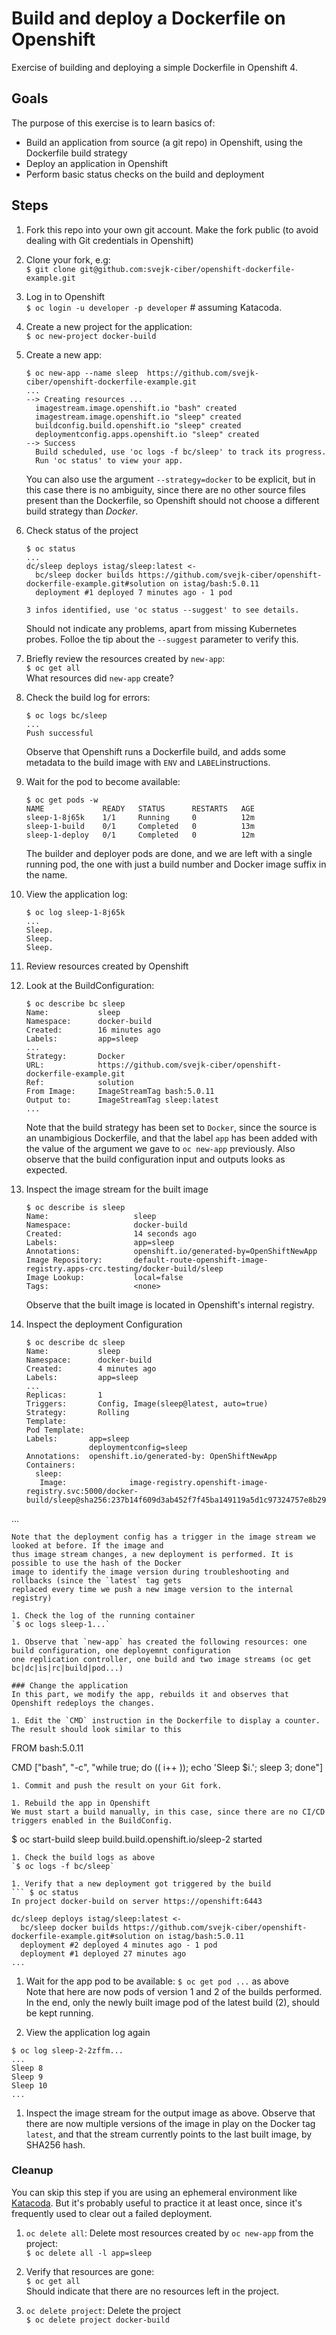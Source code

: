 # Build and deploy a Dockerfile on Openshift
Exercise of building and deploying a simple Dockerfile in Openshift 4.

## Goals
The purpose of this exercise is to learn basics of:
* Build an application from source (a git repo) in Openshift, using the Dockerfile build strategy
* Deploy an application in Openshift
* Perform basic status checks on the build and deployment

## Steps
1. Fork this repo into your own git account. Make the fork public (to avoid dealing with Git credentials in Openshift)
1. Clone your fork, e.g:   
`$ git clone git@github.com:svejk-ciber/openshift-dockerfile-example.git`
1. Log in to Openshift  
   `$ oc login -u developer -p developer` # assuming Katacoda.
1. Create a new project for the application:  
   `$ oc new-project docker-build`
1. Create a new app:

   ```
   $ oc new-app --name sleep  https://github.com/svejk-ciber/openshift-dockerfile-example.git
   ...
   --> Creating resources ...
     imagestream.image.openshift.io "bash" created
     imagestream.image.openshift.io "sleep" created
     buildconfig.build.openshift.io "sleep" created
     deploymentconfig.apps.openshift.io "sleep" created
   --> Success
     Build scheduled, use 'oc logs -f bc/sleep' to track its progress.
     Run 'oc status' to view your app.
   ```  
 
   You can also use the argument `--strategy=docker` to be explicit, but in this case there is no ambiguity, 
   since there are no other source files present than the Dockerfile, so Openshift should not choose a different build strategy than        _Docker_.

1. Check status of the project
   ```shell
   $ oc status
   ...
   dc/sleep deploys istag/sleep:latest <-
     bc/sleep docker builds https://github.com/svejk-ciber/openshift-dockerfile-example.git#solution on istag/bash:5.0.11
     deployment #1 deployed 7 minutes ago - 1 pod
   
   3 infos identified, use 'oc status --suggest' to see details.
   ```
   Should not indicate any problems, apart from missing Kubernetes probes. Folloe the tip about the `--suggest` 
   parameter to verify this.
  
1. Briefly review the resources created by `new-app`:  
   `$ oc get all`  
   What resources did `new-app` create?

1. Check the build log for errors:
   ```
   $ oc logs bc/sleep
   ...
   Push successful
   ```
   Observe that Openshift runs a Dockerfile build, and adds some metadata to the build image with
   `ENV` and `LABEL`instructions.
1. Wait for the pod to become available:
   ```
   $ oc get pods -w
   NAME             READY   STATUS      RESTARTS   AGE
   sleep-1-8j65k    1/1     Running     0          12m
   sleep-1-build    0/1     Completed   0          13m
   sleep-1-deploy   0/1     Completed   0          12m
   ```
   The builder and deployer pods are done, and we are left with a single running pod, the one with just a build number and Docker 
   image suffix in the name.
 
1. View the application log:
   ```
   $ oc log sleep-1-8j65k
   ...
   Sleep.
   Sleep.
   Sleep.
   ```

1. Review resources created by Openshift
 1. Look at the BuildConfiguration:
    ```
    $ oc describe bc sleep
    Name:           sleep
    Namespace:      docker-build
    Created:        16 minutes ago
    Labels:         app=sleep
    ...   
    Strategy:       Docker
    URL:            https://github.com/svejk-ciber/openshift-dockerfile-example.git
    Ref:            solution
    From Image:     ImageStreamTag bash:5.0.11
    Output to:      ImageStreamTag sleep:latest
    ...
    ``` 
    Note that the build strategy has been set to `Docker`, since the source is an unambigious Dockerfile,
    and that the label `app` has been added with the value of the argument we gave to `oc new-app` previously.
    Also observe that the build configuration input and outputs looks as expected.

 1. Inspect the image stream for the built image  
    ```
    $ oc describe is sleep
    Name:                   sleep
    Namespace:              docker-build
    Created:                14 seconds ago
    Labels:                 app=sleep
    Annotations:            openshift.io/generated-by=OpenShiftNewApp
    Image Repository:       default-route-openshift-image-registry.apps-crc.testing/docker-build/sleep
    Image Lookup:           local=false
    Tags:                   <none>
    ```
    Observe that the built image is located in Openshift's internal registry. 

 1. Inspect the deployment Configuration  
    ``` 
    $ oc describe dc sleep
    Name:           sleep
    Namespace:      docker-build
    Created:        4 minutes ago
    Labels:         app=sleep
    ...
    Replicas:       1
    Triggers:       Config, Image(sleep@latest, auto=true)
    Strategy:       Rolling
    Template:
    Pod Template:
    Labels:       app=sleep
                  deploymentconfig=sleep
    Annotations:  openshift.io/generated-by: OpenShiftNewApp
    Containers:
      sleep:
       Image:              image-registry.openshift-image-registry.svc:5000/docker-   build/sleep@sha256:237b14f609d3ab452f7f45ba149119a5d1c97324757e8b29a0acb55b4bc8752f
   ...
   ```
   Note that the deployment config has a trigger in the image stream we looked at before. If the image and 
   thus image stream changes, a new deployment is performed. It is possible to use the hash of the Docker 
   image to identify the image version during troubleshooting and rollbacks (since the `latest` tag gets 
   replaced every time we push a new image version to the internal registry)

1. Check the log of the running container  
 `$ oc logs sleep-1...`
 
1. Observe that `new-app` has created the following resources: one build configuration, one deployemnt configuration
one replication controller, one build and two image streams (oc get bc|dc|is|rc|build|pod...)

### Change the application
In this part, we modify the app, rebuilds it and observes that Openshift redeploys the changes.

1. Edit the `CMD` instruction in the Dockerfile to display a counter. The result should look similar to this  
   ```
   FROM bash:5.0.11
   
   CMD ["bash", "-c", "while true; do (( i++ )); echo 'Sleep $i.'; sleep 3; done"]
   ```
1. Commit and push the result on your Git fork.

1. Rebuild the app in Openshift
We must start a build manually, in this case, since there are no CI/CD triggers enabled in the BuildConfig.
```
$ oc start-build sleep
build.build.openshift.io/sleep-2 started
```
1. Check the build logs as above
`$ oc logs -f bc/sleep`

1. Verify that a new deployment got triggered by the build
``` $ oc status
In project docker-build on server https://openshift:6443

dc/sleep deploys istag/sleep:latest <-
  bc/sleep docker builds https://github.com/svejk-ciber/openshift-dockerfile-example.git#solution on istag/bash:5.0.11
  deployment #2 deployed 4 minutes ago - 1 pod
  deployment #1 deployed 27 minutes ago
...
```

1. Wait for the app pod to be available: `$ oc get pod ...` as above  
 Note that here are now pods of version 1 and 2 of the builds performed. In the end,
 only the newly built image pod of the latest build (2), should be kept running.

1. View the application log again
```
$ oc log sleep-2-2zffm...
...
Sleep 8
Sleep 9
Sleep 10
...
```
1. Inspect the image stream for the output image as above.
Observe that there are now multiple versions of the image in play on the Docker tag `latest`, 
and that the stream currently points to the last built image, by SHA256 hash.


### Cleanup
You can skip this step if you are using an ephemeral environment like [Katacoda](https://www.katacoda.com/openshift/courses/playgrounds/openshift42). But it's probably 
useful to practice it at least once, since it's frequently used to clear out a failed 
deployment.

1. `oc delete all`: Delete most resources created by `oc new-app` from the project:  
 `$ oc delete all -l app=sleep`

1. Verify that resources are gone:  
 `$ oc get all`  
 Should indicate that there are no resources left in the project.

1. `oc delete project`: Delete the project   
 `$ oc delete project docker-build`
